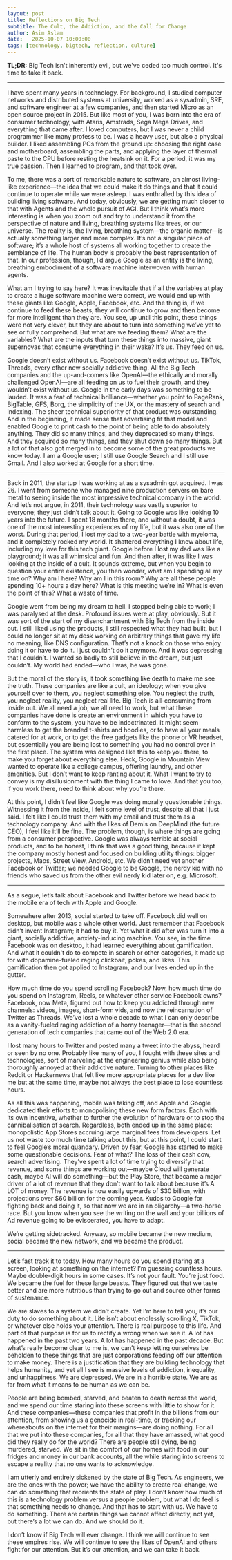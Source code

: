 ```yaml
---
layout: post
title: Reflections on Big Tech
subtitle: The Cult, the Addiction, and the Call for Change
author: Asim Aslam
date:   2025-10-07 10:00:00
tags: [technology, bigtech, reflection, culture]
---
```


**TL;DR:** Big Tech isn't inherently evil, but we've ceded too much control. It's time to take it back.

---

I have spent many years in technology. For background, I studied computer networks and distributed systems at university, worked as a sysadmin, SRE, and software engineer at a few companies, and then started Micro as an open source project in 2015. But like most of you, I was born into the era of consumer technology, with Ataris, Amstrads, Sega Mega Drives, and everything that came after. I loved computers, but I was never a child programmer like many profess to be. I was a heavy user, but also a physical builder. I liked assembling PCs from the ground up: choosing the right case and motherboard, assembling the parts, and applying the layer of thermal paste to the CPU before resting the heatsink on it. For a period, it was my true passion. Then I learned to program, and that took over.

To me, there was a sort of remarkable nature to software, an almost living-like experience—the idea that we could make it do things and that it could continue to operate while we were asleep. I was enthralled by this idea of building living software. And today, obviously, we are getting much closer to that with Agents and the whole pursuit of AGI. But I think what’s more interesting is when you zoom out and try to understand it from the perspective of nature and living, breathing systems like trees, or our universe. The reality is, the living, breathing system—the organic matter—is actually something larger and more complex. It’s not a singular piece of software; it’s a whole host of systems all working together to create the semblance of life. The human body is probably the best representation of that. In our profession, though, I’d argue Google as an entity is the living, breathing embodiment of a software machine interwoven with human agents.

What am I trying to say here? It was inevitable that if all the variables at play to create a huge software machine were correct, we would end up with these giants like Google, Apple, Facebook, etc. And the thing is, if we continue to feed these beasts, they will continue to grow and then become far more intelligent than they are. You see, up until this point, these things were not very clever, but they are about to turn into something we’ve yet to see or fully comprehend. But what are we feeding them? What are the variables? What are the inputs that turn these things into massive, giant supernovas that consume everything in their wake? It’s us. They feed on us.

Google doesn’t exist without us. Facebook doesn’t exist without us. TikTok, Threads, every other new socially addictive thing. All the Big Tech companies and the up-and-comers like OpenAI—the ethically and morally challenged OpenAI—are all feeding on us to fuel their growth, and they wouldn’t exist without us. Google in the early days was something to be lauded. It was a feat of technical brilliance—whether you point to PageRank, BigTable, GFS, Borg, the simplicity of the UX, or the mastery of search and indexing. The sheer technical superiority of that product was outstanding. And in the beginning, it made sense that advertising fit that model and enabled Google to print cash to the point of being able to do absolutely anything. They did so many things, and they deprecated so many things. And they acquired so many things, and they shut down so many things. But a lot of that also got merged in to become some of the great products we know today. I am a Google user; I still use Google Search and I still use Gmail. And I also worked at Google for a short time.

---

Back in 2011, the startup I was working at as a sysadmin got acquired. I was 26. I went from someone who managed nine production servers on bare metal to seeing inside the most impressive technical company in the world. And let’s not argue, in 2011, their technology was vastly superior to everyone; they just didn’t talk about it. Going to Google was like looking 10 years into the future. I spent 18 months there, and without a doubt, it was one of the most interesting experiences of my life, but it was also one of the worst. During that period, I lost my dad to a two-year battle with myeloma, and it completely rocked my world. It shattered everything I knew about life, including my love for this tech giant. Google before I lost my dad was like a playground; it was all whimsical and fun. And then after, it was like I was looking at the inside of a cult. It sounds extreme, but when you begin to question your entire existence, you then wonder, what am I spending all my time on? Why am I here? Why am I in this room? Why are all these people spending 10+ hours a day here? What is this meeting we’re in? What is even the point of this? What a waste of time.

Google went from being my dream to hell. I stopped being able to work; I was paralysed at the desk. Profound issues were at play, obviously. But it was sort of the start of my disenchantment with Big Tech from the inside out. I still liked using the products, I still respected what they had built, but I could no longer sit at my desk working on arbitrary things that gave my life no meaning, like DNS configuration. That’s not a knock on those who enjoy doing it or have to do it. I just couldn’t do it anymore. And it was depressing that I couldn’t. I wanted so badly to still believe in the dream, but just couldn’t. My world had ended—who I was, he was gone.

But the moral of the story is, it took something like death to make me see the truth. These companies are like a cult, an ideology; when you give yourself over to them, you neglect something else. You neglect the truth, you neglect reality, you neglect real life. Big Tech is all-consuming from inside out. We all need a job, we all need to work, but what these companies have done is create an environment in which you have to conform to the system, you have to be indoctrinated. It might seem harmless to get the branded t-shirts and hoodies, or to have all your meals catered for at work, or to get the free gadgets like the phone or VR headset, but essentially you are being lost to something you had no control over in the first place. The system was designed like this to keep you there, to make you forget about everything else. Heck, Google in Mountain View wanted to operate like a college campus, offering laundry, and other amenities. But I don’t want to keep ranting about it. What I want to try to convey is my disillusionment with the thing I came to love. And that you too, if you work there, need to think about why you’re there.

At this point, I didn’t feel like Google was doing morally questionable things. Witnessing it from the inside, I felt some level of trust, despite all that I just said. I felt like I could trust them with my email and trust them as a technology company. And with the likes of Demis on DeepMind (the future CEO), I feel like it’ll be fine. The problem, though, is where things are going from a consumer perspective. Google was always terrible at social products, and to be honest, I think that was a good thing, because it kept the company mostly honest and focused on building utility things: bigger projects, Maps, Street View, Android, etc. We didn’t need yet another Facebook or Twitter; we needed Google to be Google, the nerdy kid with no friends who saved us from the other evil nerdy kid later on, e.g. Microsoft.

---

As a segue, let’s talk about Facebook and Twitter before we head back to the mobile era of tech with Apple and Google.

Somewhere after 2013, social started to take off. Facebook did well on desktop, but mobile was a whole other world. Just remember that Facebook didn’t invent Instagram; it had to buy it. Yet what it did after was turn it into a giant, socially addictive, anxiety-inducing machine. You see, in the time Facebook was on desktop, it had learned everything about gamification. And what it couldn't do to compete in search or other categories, it made up for with dopamine-fueled raging clickbait, pokes, and likes. This gamification then got applied to Instagram, and our lives ended up in the gutter.

How much time do you spend scrolling Facebook? Now, how much time do you spend on Instagram, Reels, or whatever other service Facebook owns? Facebook, now Meta, figured out how to keep you addicted through new channels: videos, images, short-form vids, and now the reincarnation of Twitter as Threads. We’ve lost a whole decade to what I can only describe as a vanity-fueled raging addiction of a horny teenager—that is the second generation of tech companies that came out of the Web 2.0 era.

I lost many hours to Twitter and posted many a tweet into the abyss, heard or seen by no one. Probably like many of you, I fought with these sites and technologies, sort of marveling at the engineering genius while also being thoroughly annoyed at their addictive nature. Turning to other places like Reddit or Hackernews that felt like more appropriate places for a dev like me but at the same time, maybe not always the best place to lose countless hours.

As all this was happening, mobile was taking off, and Apple and Google dedicated their efforts to monopolising these new form factors. Each with its own incentive, whether to further the evolution of hardware or to stop the cannibalisation of search. Regardless, both ended up in the same place: monopolistic App Stores accruing large marginal fees from developers. Let us not waste too much time talking about this, but at this point, I could start to feel Google’s moral quandary. Driven by fear, Google has started to make some questionable decisions. Fear of what? The loss of their cash cow, search advertising. They’ve spent a lot of time trying to diversify that revenue, and some things are working out—maybe Cloud will generate cash, maybe AI will do something—but the Play Store, that became a major driver of a lot of revenue that they don’t want to talk about because it’s A LOT of money. The revenue is now easily upwards of $30 billion, with projections over $60 billion for the coming year. Kudos to Google for fighting back and doing it, so that now we are in an oligarchy—a two-horse race. But you know when you see the writing on the wall and your billions of Ad revenue going to be eviscerated, you have to adapt.

We’re getting sidetracked. Anyway, so mobile became the new medium, social became the new network, and we became the product.

---

Let’s fast track it to today. How many hours do you spend staring at a screen, looking at something on the internet? I’m guessing countless hours. Maybe double-digit hours in some cases. It’s not your fault. You’re just food. We became the fuel for these large beasts. They figured out that we taste better and are more nutritious than trying to go out and source other forms of sustenance.

We are slaves to a system we didn’t create. Yet I’m here to tell you, it’s our duty to do something about it. Life isn’t about endlessly scrolling X, TikTok, or whatever else holds your attention. There is real purpose to this life. And part of that purpose is for us to rectify a wrong when we see it. A lot has happened in the past two years. A lot has happened in the past decade. But what’s really become clear to me is, we can’t keep letting ourselves be beholden to these things that are just corporations feeding off our attention to make money. There is a justification that they are building technology that helps humanity, and yet all I see is massive levels of addiction, inequality, and unhappiness. We are depressed. We are in a horrible state. We are as far from what it means to be human as we can be.

People are being bombed, starved, and beaten to death across the world, and we spend our time staring into these screens with little to show for it. And these companies—these companies that profit in the billions from our attention, from showing us a genocide in real-time, or tracking our whereabouts on the internet for their margins—are doing nothing. For all that we put into these companies, for all that they have amassed, what good did they really do for the world? There are people still dying, being murdered, starved. We sit in the comfort of our homes with food in our fridges and money in our bank accounts, all the while staring into screens to escape a reality that no one wants to acknowledge.

I am utterly and entirely sickened by the state of Big Tech. As engineers, we are the ones with the power; we have the ability to create real change, we can do something that reorients the state of play. I don’t know how much of this is a technology problem versus a people problem, but what I do feel is that something needs to change. And that has to start with us. We have to do something. There are certain things we cannot affect directly, not yet, but there’s a lot we can do. And we should do it.

I don’t know if Big Tech will ever change. I think we will continue to see these empires rise. We will continue to see the likes of OpenAI and others fight for our attention. But it’s our attention, and we can take it back.

